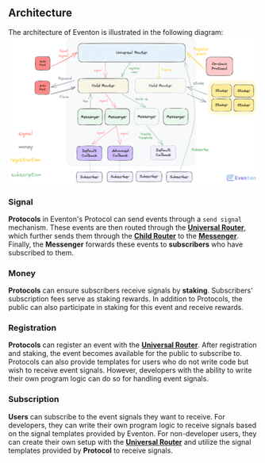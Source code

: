 ## Architecture

The architecture of Eventon is illustrated in the following diagram:
![Alt text](/img/architecture_image.png)

### Signal

**Protocols** in Eventon's Protocol can send events through a `send signal` mechanism. These events are then routed through the [**Universal Router**](/docs/Architecture/UniversalRouter), which further sends them through the [**Child Router**](/docs/Architecture/ChildRouter) to the [**Messenger**](/docs/Architecture/Messenger). Finally, the **Messenger** forwards these events to **subscribers** who have subscribed to them.

### Money

**Protocols** can ensure subscribers receive signals by **staking**. Subscribers' subscription fees serve as staking rewards. In addition to Protocols, the public can also participate in staking for this event and receive rewards.

### Registration

**Protocols** can register an event with the [**Universal Router**](/docs/Architecture/UniversalRouter#protocol-registration). After registration and staking, the event becomes available for the public to subscribe to. Protocols can also provide templates for users who do not write code but wish to receive event signals. However, developers with the ability to write their own program logic can do so for handling event signals.

### Subscription

**Users** can subscribe to the event signals they want to receive. For developers, they can write their own program logic to receive signals based on the signal templates provided by Eventon. For non-developer users, they can create their own setup with the [**Universal Router**](/docs/Architecture/UniversalRouter#user-create-default-callback-contract) and utilize the signal templates provided by **Protocol** to receive signals.
